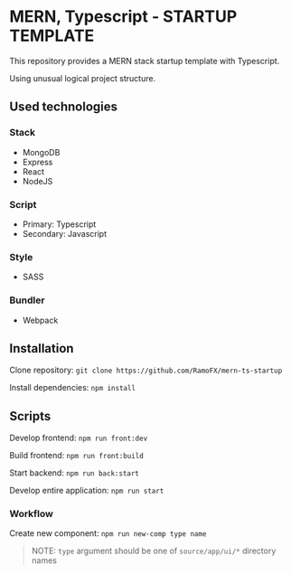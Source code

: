 # MERN, Typescript - STARTUP TEMPLATE
This repository provides a MERN stack startup template with Typescript.

Using unusual logical project structure.



## Used technologies

### Stack
- MongoDB
- Express
- React
- NodeJS

### Script
- Primary: Typescript
- Secondary: Javascript

### Style
- SASS

### Bundler
- Webpack



## Installation
Clone repository: `git clone https://github.com/RamoFX/mern-ts-startup`

Install dependencies: `npm install`



## Scripts
Develop frontend: `npm run front:dev`

Build frontend: `npm run front:build`

Start backend: `npm run back:start`

Develop entire application: `npm run start`


### Workflow
Create new component: `npm run new-comp type name`

> NOTE: `type` argument should be one of `source/app/ui/*` directory names
